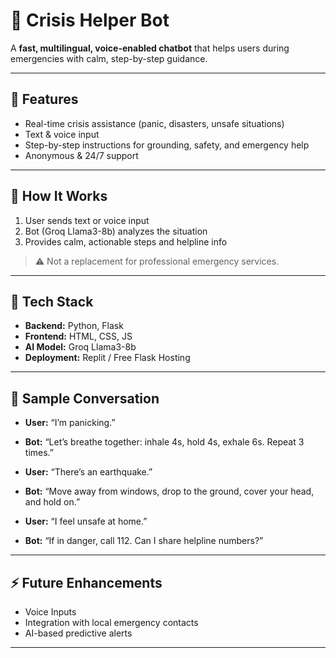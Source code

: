 # 🚨 Crisis Helper Bot

A **fast, multilingual, voice-enabled chatbot** that helps users during emergencies with calm, step-by-step guidance.

---

## 🌟 Features
- Real-time crisis assistance (panic, disasters, unsafe situations)  
- Text & voice input  
- Step-by-step instructions for grounding, safety, and emergency help  
- Anonymous & 24/7 support  

---

## 🧠 How It Works
1. User sends text or voice input  
2. Bot (Groq Llama3-8b) analyzes the situation  
3. Provides calm, actionable steps and helpline info  

> ⚠️ Not a replacement for professional emergency services.

---

## 🔧 Tech Stack
- **Backend:** Python, Flask  
- **Frontend:** HTML, CSS, JS  
- **AI Model:** Groq Llama3-8b  
- **Deployment:** Replit / Free Flask Hosting  

---

## 💬 Sample Conversation
- **User:** “I’m panicking.”  
- **Bot:** “Let’s breathe together: inhale 4s, hold 4s, exhale 6s. Repeat 3 times.”  

- **User:** “There’s an earthquake.”  
- **Bot:** “Move away from windows, drop to the ground, cover your head, and hold on.”  

- **User:** “I feel unsafe at home.”  
- **Bot:** “If in danger, call 112. Can I share helpline numbers?”  

---

## ⚡ Future Enhancements
- Voice Inputs
- Integration with local emergency contacts  
- AI-based predictive alerts  

---


